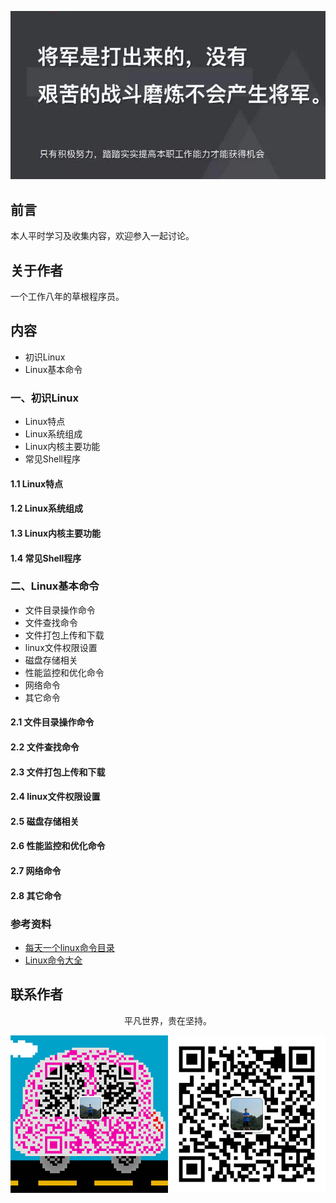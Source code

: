 ![image](./img/timg.jpg)
<br>

## 前言

本人平时学习及收集内容，欢迎参入一起讨论。

## 关于作者

一个工作八年的草根程序员。

## 内容

- 初识Linux
- Linux基本命令

### 一、初识Linux

- Linux特点
- Linux系统组成
- Linux内核主要功能
- 常见Shell程序

#### 1.1 Linux特点

#### 1.2 Linux系统组成

#### 1.3 Linux内核主要功能

#### 1.4 常见Shell程序

### 二、Linux基本命令

- 文件目录操作命令
- 文件查找命令
- 文件打包上传和下载
- linux文件权限设置
- 磁盘存储相关
- 性能监控和优化命令
- 网络命令
- 其它命令

#### 2.1 文件目录操作命令

#### 2.2 文件查找命令

#### 2.3 文件打包上传和下载

#### 2.4 linux文件权限设置

#### 2.5 磁盘存储相关

#### 2.6 性能监控和优化命令

#### 2.7 网络命令

#### 2.8 其它命令

### 参考资料

- [每天一个linux命令目录](http://www.cnblogs.com/peida/archive/2012/12/05/2803591.html)
- [Linux命令大全](http://man.linuxde.net/)

## 联系作者

<div align="center">
    <p>
        平凡世界，贵在坚持。
    </p>
    <img src="./img/contact.png" />
</div>